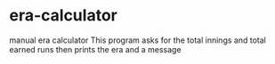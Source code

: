 # era-calculator
manual era calculator
This program asks for the total innings and total earned runs then prints the era and a message
